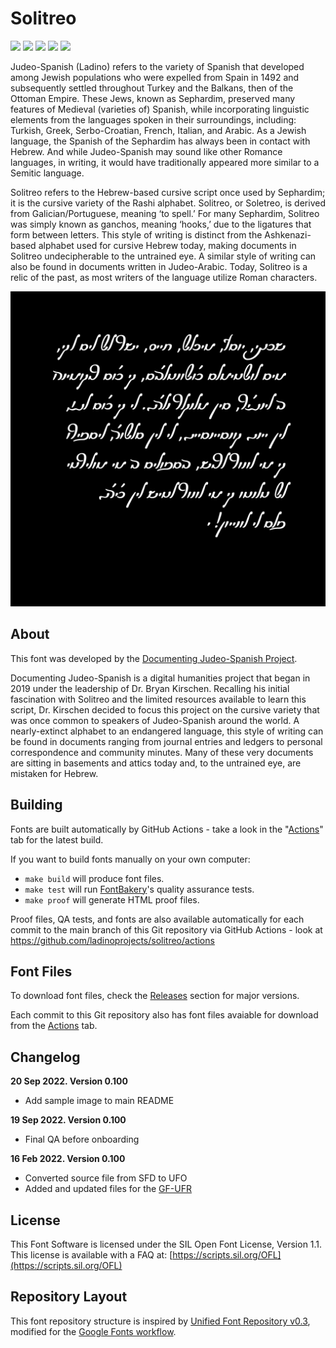 # Solitreo

[![][Fontbakery]](https://eliheuer.github.io/solitreo/fontbakery-report.html)
[![][Universal]](https://eliheuer.github.io/solitreo/fontbakery-report.html)
[![][GF Profile]](https://eliheuer.github.io/solitreo/fontbakery-report.html)
[![][Outline Correctness]](https://eliheuer.github.io/solitreo/fontbakery-report.html)
[![][Shaping]](https://eliheuer.github.io/solitreo/fontbakery-report.html)

[Fontbakery]: https://img.shields.io/endpoint?url=https%3A%2F%2Fraw.githubusercontent.com%2Feliheuer%2Fsolitreo%2Fgh-pages%2Fbadges%2Foverall.json
[GF Profile]: https://img.shields.io/endpoint?url=https%3A%2F%2Fraw.githubusercontent.com%2Feliheuer%2Fsolitreo%2Fgh-pages%2Fbadges%2FGoogleFonts.json
[Outline Correctness]: https://img.shields.io/endpoint?url=https%3A%2F%2Fraw.githubusercontent.com%2Feliheuer%2Fsolitreo%2Fgh-pages%2Fbadges%2FOutlineCorrectnessChecks.json
[Shaping]: https://img.shields.io/endpoint?url=https%3A%2F%2Fraw.githubusercontent.com%2Feliheuer%2Fsolitreo%2Fgh-pages%2Fbadges%2FShapingChecks.json
[Universal]: https://img.shields.io/endpoint?url=https%3A%2F%2Fraw.githubusercontent.com%2Feliheuer%2Fsolitreo%2Fgh-pages%2Fbadges%2FUniversal.json

Judeo-Spanish (Ladino) refers to the variety of Spanish that developed among Jewish populations who were expelled from Spain in 1492 and subsequently settled throughout Turkey and the Balkans, then of the Ottoman Empire. These Jews, known as Sephardim, preserved many features of Medieval (varieties of) Spanish, while incorporating linguistic elements from the languages spoken in their surroundings, including: Turkish, Greek, Serbo-Croatian, French, Italian, and Arabic. As a Jewish language, the Spanish of the Sephardim has always been in contact with Hebrew. And while Judeo-Spanish may sound like other Romance languages, in writing, it would have traditionally appeared more similar to a Semitic language.

Solitreo refers to the Hebrew-based cursive script once used by Sephardim; it is the cursive variety of the Rashi alphabet. Solitreo, or Soletreo, is derived from Galician/Portuguese, meaning ‘to spell.’ For many Sephardim, Solitreo was simply known as ganchos, meaning ‘hooks,’ due to the ligatures that form between letters. This style of writing is distinct from the Ashkenazi-based alphabet used for cursive Hebrew today, making documents in Solitreo undecipherable to the untrained eye. A similar style of writing can also be found in documents written in Judeo-Arabic. Today, Solitreo is a relic of the past, as most writers of the language utilize Roman characters.

![Sample Image](documentation/image2.png)

## About

This font was developed by the [Documenting Judeo-Spanish Project](https://documentingjudeospanish.com/).

Documenting Judeo-Spanish is a digital humanities project that began in 2019 under the leadership of Dr. Bryan Kirschen. Recalling his initial fascination with Solitreo and the limited resources available to learn this script, Dr. Kirschen decided to focus this project on the cursive variety that was once common to speakers of Judeo-Spanish around the world. A nearly-extinct alphabet to an endangered language, this style of writing can be found in documents ranging from journal entries and ledgers to personal correspondence and community minutes. Many of these very documents are sitting in basements and attics today and, to the untrained eye, are mistaken for Hebrew.

## Building

Fonts are built automatically by GitHub Actions - take a look in the "[Actions](https://github.com/ladinoprojects/solitreo/actions)" tab for the latest build.

If you want to build fonts manually on your own computer:

* `make build` will produce font files.
* `make test` will run [FontBakery](https://github.com/googlefonts/fontbakery)'s quality assurance tests.
* `make proof` will generate HTML proof files.

Proof files, QA tests, and fonts are also available automatically for each commit to the main branch of this Git repository via GitHub Actions - look at https://github.com/ladinoprojects/solitreo/actions

## Font Files

To download font files, check the [Releases](https://github.com/ladinoprojects/solitreo/releases) section for major versions.

Each commit to this Git repository also has font files avaiable for download from the [Actions](https://github.com/ladinoprojects/solitreo/actions) tab.

## Changelog

**20 Sep 2022. Version 0.100**
- Add sample image to main README

**19 Sep 2022. Version 0.100**
- Final QA before onboarding

**16 Feb 2022. Version 0.100**
- Converted source file from SFD to UFO
- Added and updated files for the [GF-UFR](https://github.com/googlefonts/Unified-Font-Repository)

## License

This Font Software is licensed under the SIL Open Font License, Version 1.1.
This license is available with a FAQ at: [https://scripts.sil.org/OFL](https://scripts.sil.org/OFL)

## Repository Layout

This font repository structure is inspired by [Unified Font Repository v0.3](https://github.com/unified-font-repository/Unified-Font-Repository), modified for the [Google Fonts workflow](https://github.com/googlefonts/googlefonts-project-template).
